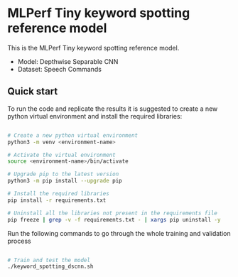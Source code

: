 # MLPerf Tiny keyword spotting reference model

This is the MLPerf Tiny keyword spotting reference model.

- Model: Depthwise Separable CNN
- Dataset: Speech Commands

## Quick start

To run the code and replicate the results it is suggested to create a new python virtual environment and install the required libraries:
``` Bash

# Create a new python virtual environment 
python3 -m venv <environment-name>

# Activate the virtual environment 
source <environment-name>/bin/activate

# Upgrade pip to the latest version
python3 -m pip install --upgrade pip

# Install the required libraries
pip install -r requirements.txt

# Uninstall all the libraries not present in the requirements file
pip freeze | grep -v -f requirements.txt - | xargs pip uninstall -y
``` 

Run the following commands to go through the whole training and validation process

``` Bash

# Train and test the model
./keyword_spotting_dscnn.sh
```
